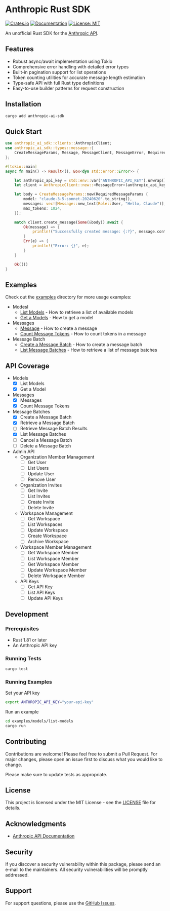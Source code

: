 # Anthropic Rust SDK

[![Crates.io](https://img.shields.io/crates/v/anthropic-ai-sdk.svg)](https://crates.io/crates/anthropic-ai-sdk)
[![Documentation](https://docs.rs/anthropic-ai-sdk/badge.svg)](https://docs.rs/anthropic-ai-sdk)
[![License: MIT](https://img.shields.io/badge/License-MIT-yellow.svg)](https://opensource.org/licenses/MIT)

An unofficial Rust SDK for the [Anthropic API](https://docs.anthropic.com/claude/reference/getting-started).

## Features

- Robust async/await implementation using Tokio
- Comprehensive error handling with detailed error types
- Built-in pagination support for list operations
- Token counting utilities for accurate message length estimation
- Type-safe API with full Rust type definitions
- Easy-to-use builder patterns for request construction

## Installation

```bash
cargo add anthropic-ai-sdk
```

## Quick Start

```rust
use anthropic_ai_sdk::clients::AnthropicClient;
use anthropic_ai_sdk::types::message::{
    CreateMessageParams, Message, MessageClient, MessageError, RequiredMessageParams, Role,
};

#[tokio::main]
async fn main() -> Result<(), Box<dyn std::error::Error>> {

    let anthropic_api_key = std::env::var("ANTHROPIC_API_KEY").unwrap();
    let client = AnthropicClient::new::<MessageError>(anthropic_api_key, "2023-06-01").unwrap();

    let body = CreateMessageParams::new(RequiredMessageParams {
        model: "claude-3-5-sonnet-20240620".to_string(),
        messages: vec![Message::new_text(Role::User, "Hello, Claude")],
        max_tokens: 1024,
    });

    match client.create_message(Some(&body)).await {
        Ok(message) => {
            println!("Successfully created message: {:?}", message.content);
        }
        Err(e) => {
            println!("Error: {}", e);
        }
    }

    Ok(())
}
```

## Examples

Check out the [examples](https://github.com/e-bebe/anthropic-sdk-rs/tree/main/examples) directory for more usage examples:

- Modesl
  - [List Models](https://github.com/e-bebe/anthropic-sdk-rs/blob/main/examples/models/list-models/src/main.rs) - How to retrieve a list of available models
  - [Get a Models](https://github.com/e-bebe/anthropic-sdk-rs/blob/main/examples/models/get-a-model/src/main.rs) - How to get a model
- Messages
  - [Message](https://github.com/e-bebe/anthropic-sdk-rs/blob/main/examples/messages/messages/src/main.rs) - How to create a message
  - [Count Message Tokens](https://github.com/e-bebe/anthropic-sdk-rs/blob/main/examples/messages/count-message-tokens/src/main.rs) - How to count tokens in a message
- Message Batch
  - [Create a Message Batch](https://github.com/e-bebe/anthropic-sdk-rs/blob/main/examples/message-batches/create-a-message-batch/src/main.rs) - How to create a message batch
  - [List Message Batches](https://github.com/e-bebe/anthropic-sdk-rs/blob/main/examples/message-batches/list-message-batches/src/main.rs) - How to retrieve a list of message batches

## API Coverage

- Models
  - [x] List Models
  - [x] Get a Model
- Messages
  - [x] Messages
  - [x] Count Message Tokens
- Message Batches
  - [x] Create a Message Batch
  - [x] Retrieve a Message Batch
  - [ ] Retrieve Message Batch Results
  - [x] List Message Batches
  - [ ] Cancel a Message Batch
  - [ ] Delete a Message Batch
- Admin API
  - Organization Member Management
    - [ ] Get User
    - [ ] List Users
    - [ ] Update User
    - [ ] Remove User
  - Organization Invites
    - [ ] Get Invite
    - [ ] List Invites
    - [ ] Create Invite
    - [ ] Delete Invite
  - Workspace Management
    - [ ] Get Workspace
    - [ ] List Workspaces
    - [ ] Update Workspace
    - [ ] Create Workspace
    - [ ] Archive Workspace
  - Workspace Member Management
    - [ ] Get Workspace Member
    - [ ] List Workspace Member
    - [ ] Get Workspace Member
    - [ ] Update Workspace Member
    - [ ] Delete Workspace Member
  - API Keys
    - [ ] Get API Key
    - [ ] List API Keys
    - [ ] Update API Keys

## Development

### Prerequisites

- Rust 1.81 or later
- An Anthropic API key

### Running Tests

```bash
cargo test
```

### Running Examples

Set your API key

```bash
export ANTHROPIC_API_KEY="your-api-key"
```

Run an example

```bash
cd examples/models/list-models
cargo run 
```

## Contributing

Contributions are welcome! Please feel free to submit a Pull Request. For major changes, please open an issue first to discuss what you would like to change.

Please make sure to update tests as appropriate.

## License

This project is licensed under the MIT License - see the [LICENSE](LICENSE) file for details.

## Acknowledgments

- [Anthropic API Documentation](https://docs.anthropic.com/claude/reference/getting-started)

## Security

If you discover a security vulnerability within this package, please send an e-mail to the maintainers. All security vulnerabilities will be promptly addressed.

## Support

For support questions, please use the [GitHub Issues](https://github.com/e-bebe/anthropic-sdk-rs/issues).